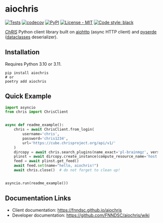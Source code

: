 # aiochris

[![Tests](https://github.com/FNNDSC/aiochris/actions/workflows/test.yml/badge.svg)](https://github.com/FNNDSC/aiochris/actions/workflows/test.yml)
[![codecov](https://codecov.io/gh/FNNDSC/aiochris/branch/master/graph/badge.svg?token=48EEYZ3PUU)](https://codecov.io/gh/FNNDSC/aiochris)
[![PyPI](https://img.shields.io/pypi/v/aiochris)](https://pypi.org/project/aiochris/)
[![License - MIT](https://img.shields.io/pypi/l/aiochris)](https://github.com/FNNDSC/aiochris/blob/master/LICENSE)
[![Code style: black](https://img.shields.io/badge/code%20style-black-000000.svg)](https://github.com/psf/black)

[_ChRIS_](https://chrisproject.org) Python client library built on
[aiohttp](https://github.com/aio-libs/aiohttp) (async HTTP client) and
[pyserde](https://github.com/yukinarit/pyserde)
([dataclasses](https://docs.python.org/3/library/dataclasses.html) deserializer).

## Installation

Requires Python 3.10 or 3.11.

```shell
pip install aiochris
# or
poetry add aiochris
```

## Quick Example

```python
import asyncio
from chris import ChrisClient


async def readme_example():
    chris = await ChrisClient.from_login(
        username='chris',
        password='chris1234',
        url='https://cube.chrisproject.org/api/v1/'
    )
    dircopy = await chris.search_plugins(name_exact='pl-brainmgz', version='2.0.3').get_only()
    plinst = await dircopy.create_instance(compute_resource_name='host')
    feed = await plinst.get_feed()
    await feed.set(name="hello, aiochris!")
    await chris.close()  # do not forget to clean up!


asyncio.run(readme_example())
```

## Documentation Links

- Client documentation: https://fnndsc.github.io/aiochris
- Developer documentation: https://github.com/FNNDSC/aiochris/wiki
